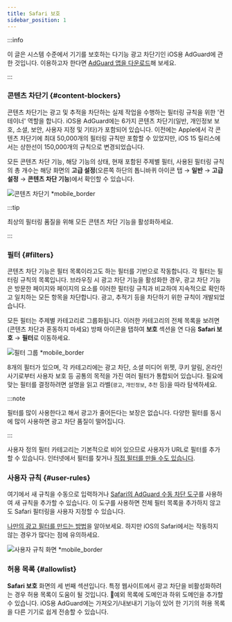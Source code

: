 ```yaml
---
title: Safari 보호
sidebar_position: 1
---
```


:::info

이 글은 시스템 수준에서 기기를 보호하는 다기능 광고 차단기인 iOS용 AdGuard에 관한 것입니다. 이용하고자 한다면 [AdGuard 앱을 다운로드](https://agrd.io/download-kb-adblock)해 보세요.

:::

### 콘텐츠 차단기 {#content-blockers}

콘텐츠 차단기는 광고 및 추적을 차단하는 실제 작업을 수행하는 필터링 규칙을 위한 '컨테이너' 역할을 합니다. iOS용 AdGuard에는 6가지 콘텐츠 차단기(일반, 개인정보 보호, 소셜, 보안, 사용자 지정 및 기타)가 포함되어 있습니다. 이전에는 Apple에서 각 콘텐츠 차단기에 최대 50,000개의 필터링 규칙만 포함할 수 있었지만, iOS 15 릴리스에서는 상한선이 150,000개의 규칙으로 변경되었습니다.

모든 콘텐츠 차단 기능, 해당 기능의 상태, 현재 포함된 주제별 필터, 사용된 필터링 규칙의 총 개수는 해당 화면의 **고급 설정**(오른쪽 하단의 톱니바퀴 아이콘 탭 → **일반** → **고급 설정** → **콘텐츠 차단 기능**)에서 확인할 수 있습니다.

![콘텐츠 차단기 \*mobile\_border](https://cdn.adtidy.org/public/Adguard/kb/iOS/features/content_blockers_en.jpeg)

:::tip

최상의 필터링 품질을 위해 모든 콘텐츠 차단 기능을 활성화하세요.

:::

### 필터 {#filters}

콘텐츠 차단 기능은 필터 목록이라고도 하는 필터를 기반으로 작동합니다. 각 필터는 필터링 규칙의 목록입니다. 브라우징 시 광고 차단 기능을 활성화한 경우, 광고 차단 기능은 방문한 페이지와 페이지의 요소를 이러한 필터링 규칙과 비교하여 지속적으로 확인하고 일치하는 모든 항목을 차단합니다. 광고, 추적기 등을 차단하기 위한 규칙이 개발되었습니다.

모든 필터는 주제별 카테고리로 그룹화됩니다. 이러한 카테고리의 전체 목록을 보려면(콘텐츠 차단과 혼동하지 마세요) 방패 아이콘을 탭하여 **보호** 섹션을 연 다음 **Safari 보호** → **필터**로 이동하세요.

![필터 그룹 \*mobile\_border](https://cdn.adtidy.org/public/Adguard/kb/iOS/features/filters_group_en.jpeg)

8개의 필터가 있으며, 각 카테고리에는 광고 차단, 소셜 미디어 위젯, 쿠키 알림, 온라인 사기로부터 사용자 보호 등 공통의 목적을 가진 여러 필터가 통합되어 있습니다. 필요에 맞는 필터를 결정하려면 설명을 읽고 라벨(`광고`, `개인정보`, `추천` 등)을 따라 탐색하세요.

:::note

필터를 많이 사용한다고 해서 광고가 줄어든다는 보장은 없습니다. 다양한 필터를 동시에 많이 사용하면 광고 차단 품질이 떨어집니다.

:::

사용자 정의 필터 카테고리는 기본적으로 비어 있으므로 사용자가 URL로 필터를 추가할 수 있습니다. 인터넷에서 필터를 찾거나 [직접 필터를 만들 수도 있습니다](/general/ad-filtering/create-own-filters).

### 사용자 규칙 {#user-rules}

여기에서 새 규칙을 수동으로 입력하거나 [Safari의 AdGuard 수동 차단 도구](#assistant)를 사용하여 새 규칙을 추가할 수 있습니다. 이 도구를 사용하면 전체 필터 목록을 추가하지 않고도 Safari 필터링을 사용자 지정할 수 있습니다.

[나만의 광고 필터를 만드는 방법](/general/ad-filtering/create-own-filters)을 알아보세요. 하지만 iOS의 Safari에서는 작동하지 않는 경우가 많다는 점에 유의하세요.

![사용자 규칙 화면 \*mobile\_border](https://cdn.adtidy.org/public/Adguard/kb/iOS/features/user_rules_en.jpeg)

### 허용 목록 {#allowlist}

**Safari 보호** 화면의 세 번째 섹션입니다. 특정 웹사이트에서 광고 차단을 비활성화하려는 경우 허용 목록이 도움이 될 것입니다. 예외 목록에 도메인과 하위 도메인을 추가할 수 있습니다. iOS용 AdGuard에는 가져오기/내보내기 기능이 있어 한 기기의 허용 목록을 다른 기기로 쉽게 전송할 수 있습니다.
